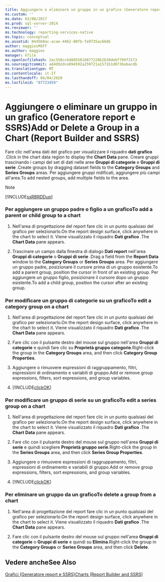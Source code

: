 ```yaml
---
title: Aggiungere o eliminare un gruppo in un grafico (Generatore report e SSRS) | Microsoft Docs
ms.custom: ''
ms.date: 03/08/2017
ms.prod: sql-server-2014
ms.reviewer: ''
ms.technology: reporting-services-native
ms.topic: conceptual
ms.assetid: 0445b0ac-acae-4462-80fb-fe9735ac66db
author: maggiesMSFT
ms.author: maggies
manager: kfile
ms.openlocfilehash: 2ac558ccbd8855018877228b2b38debf769f1573
ms.sourcegitcommit: ad4d92dce894592a259721a1571b1d8736abacdb
ms.translationtype: MT
ms.contentlocale: it-IT
ms.lasthandoff: 08/04/2020
ms.locfileid: "87723459"
---
```

# <a name="add-or-delete-a-group-in-a-chart-report-builder-and-ssrs"></a><span data-ttu-id="42256-102">Aggiungere o eliminare un gruppo in un grafico (Generatore report e SSRS)</span><span class="sxs-lookup"><span data-stu-id="42256-102">Add or Delete a Group in a Chart (Report Builder and SSRS)</span></span>
  <span data-ttu-id="42256-103">Fare clic nell'area dati del grafico per visualizzare il riquadro **dati grafico** .</span><span class="sxs-lookup"><span data-stu-id="42256-103">Click in the chart data region to display the **Chart Data** pane.</span></span> <span data-ttu-id="42256-104">Creare gruppi trascinando i campi del set di dati nelle aree **Gruppi di categorie** e **Gruppi di serie** .</span><span class="sxs-lookup"><span data-stu-id="42256-104">Create groups by dragging dataset fields to the **Category Groups** and **Series Groups** areas.</span></span> <span data-ttu-id="42256-105">Per aggiungere gruppi nidificati, aggiungere più campi all'area.</span><span class="sxs-lookup"><span data-stu-id="42256-105">To add nested groups, add multiple fields to the area.</span></span>  
  
> [!NOTE]  
>  [!INCLUDE[ssRBRDDup](../../includes/ssrbrddup-md.md)]  
  
### <a name="to-add-a-parent-or-child-group-to-a-chart"></a><span data-ttu-id="42256-106">Per aggiungere un gruppo padre o figlio a un grafico</span><span class="sxs-lookup"><span data-stu-id="42256-106">To add a parent or child group to a chart</span></span>  
  
1.  <span data-ttu-id="42256-107">Nell'area di progettazione del report fare clic in un punto qualsiasi del grafico per selezionarlo.</span><span class="sxs-lookup"><span data-stu-id="42256-107">On the report design surface, click anywhere in the chart to select it.</span></span> <span data-ttu-id="42256-108">Viene visualizzato il riquadro **Dati grafico** .</span><span class="sxs-lookup"><span data-stu-id="42256-108">The **Chart Data** pane appears.</span></span>  
  
2.  <span data-ttu-id="42256-109">Trascinare un campo dalla finestra di dialogo **Dati report** nell'area **Gruppi di categorie** o **Gruppi di serie** .</span><span class="sxs-lookup"><span data-stu-id="42256-109">Drag a field from the **Report Data** window to the **Category Groups** or **Series Groups** area.</span></span> <span data-ttu-id="42256-110">Per aggiungere un gruppo padre, posizionare il cursore prima di un gruppo esistente.</span><span class="sxs-lookup"><span data-stu-id="42256-110">To add a parent group, position the cursor in front of an existing group.</span></span> <span data-ttu-id="42256-111">Per aggiungere un gruppo figlio, posizionare il cursore dopo un gruppo esistente.</span><span class="sxs-lookup"><span data-stu-id="42256-111">To add a child group, position the cursor after an existing group.</span></span>  
  
### <a name="to-edit-a-category-group-on-a-chart"></a><span data-ttu-id="42256-112">Per modificare un gruppo di categorie su un grafico</span><span class="sxs-lookup"><span data-stu-id="42256-112">To edit a category group on a chart</span></span>  
  
1.  <span data-ttu-id="42256-113">Nell'area di progettazione del report fare clic in un punto qualsiasi del grafico per selezionarlo.</span><span class="sxs-lookup"><span data-stu-id="42256-113">On the report design surface, click anywhere in the chart to select it.</span></span> <span data-ttu-id="42256-114">Viene visualizzato il riquadro **Dati grafico** .</span><span class="sxs-lookup"><span data-stu-id="42256-114">The **Chart Data** pane appears.</span></span>  
  
2.  <span data-ttu-id="42256-115">Fare clic con il pulsante destro del mouse sul gruppo nell'area **Gruppi di categorie** e quindi fare clic su **Proprietà gruppo categorie**.</span><span class="sxs-lookup"><span data-stu-id="42256-115">Right-click the group in the **Category Groups** area, and then click **Category Group Properties**.</span></span>  
  
3.  <span data-ttu-id="42256-116">Aggiungere o rimuovere espressioni di raggruppamento, filtri, espressioni di ordinamento e variabili di gruppo.</span><span class="sxs-lookup"><span data-stu-id="42256-116">Add or remove group expressions, filters, sort expressions, and group variables.</span></span>  
  
4.  [!INCLUDE[clickOK](../../includes/clickok-md.md)]  
  
### <a name="to-edit-a-series-group-on-a-chart"></a><span data-ttu-id="42256-117">Per modificare un gruppo di serie su un grafico</span><span class="sxs-lookup"><span data-stu-id="42256-117">To edit a series group on a chart</span></span>  
  
1.  <span data-ttu-id="42256-118">Nell'area di progettazione del report fare clic in un punto qualsiasi del grafico per selezionarlo.</span><span class="sxs-lookup"><span data-stu-id="42256-118">On the report design surface, click anywhere in the chart to select it.</span></span> <span data-ttu-id="42256-119">Viene visualizzato il riquadro **Dati grafico** .</span><span class="sxs-lookup"><span data-stu-id="42256-119">The **Chart Data** pane appears.</span></span>  
  
2.  <span data-ttu-id="42256-120">Fare clic con il pulsante destro del mouse sul gruppo nell'area **Gruppi di serie** e quindi scegliere **Proprietà gruppo serie**.</span><span class="sxs-lookup"><span data-stu-id="42256-120">Right-click the group in the **Series Groups** area, and then click **Series Group Properties**.</span></span>  
  
3.  <span data-ttu-id="42256-121">Aggiungere o rimuovere espressioni di raggruppamento, filtri, espressioni di ordinamento e variabili di gruppo.</span><span class="sxs-lookup"><span data-stu-id="42256-121">Add or remove group expressions, filters, sort expressions, and group variables.</span></span>  
  
4.  [!INCLUDE[clickOK](../../includes/clickok-md.md)]  
  
### <a name="to-delete-a-group-from-a-chart"></a><span data-ttu-id="42256-122">Per eliminare un gruppo da un grafico</span><span class="sxs-lookup"><span data-stu-id="42256-122">To delete a group from a chart</span></span>  
  
1.  <span data-ttu-id="42256-123">Nell'area di progettazione del report fare clic in un punto qualsiasi del grafico per selezionarlo.</span><span class="sxs-lookup"><span data-stu-id="42256-123">On the report design surface, click anywhere in the chart to select it.</span></span> <span data-ttu-id="42256-124">Viene visualizzato il riquadro **Dati grafico** .</span><span class="sxs-lookup"><span data-stu-id="42256-124">The **Chart Data** pane appears.</span></span>  
  
2.  <span data-ttu-id="42256-125">Fare clic con il pulsante destro del mouse sul gruppo nell'area **Gruppi di categorie** o **Gruppi di serie** e quindi su **Elimina**.</span><span class="sxs-lookup"><span data-stu-id="42256-125">Right-click the group in the **Category Groups** or **Series Groups** area, and then click **Delete**.</span></span>  
  
## <a name="see-also"></a><span data-ttu-id="42256-126">Vedere anche</span><span class="sxs-lookup"><span data-stu-id="42256-126">See Also</span></span>  
 [<span data-ttu-id="42256-127">Grafici &#40;Generatore report e SSRS&#41;</span><span class="sxs-lookup"><span data-stu-id="42256-127">Charts &#40;Report Builder and SSRS&#41;</span></span>](charts-report-builder-and-ssrs.md)  
  
  
